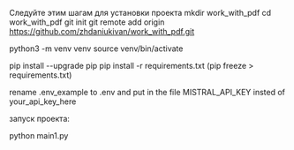Следуйте этим шагам для установки проекта
mkdir work_with_pdf
cd work_with_pdf
git init
git remote add origin https://github.com/zhdaniukivan/work_with_pdf.git

python3 -m venv venv
source venv/bin/activate

pip install --upgrade pip 
pip install -r requirements.txt (pip freeze > requirements.txt)

rename .env_example to .env and put in the file MISTRAL_API_KEY insted of your_api_key_here

запуск проекта:

python main1.py




